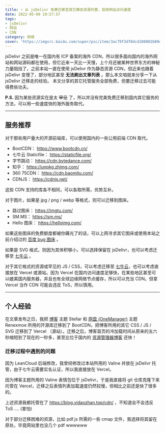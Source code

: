 ```yaml
---
title: ⚡ 从 jsDelivr 免费迁移至其它静态资源托管，加快网站访问速度
date: 2022-05-09 19:57:57
tags:
- jsDelivr
- 网站
- CDN
category: 网络
cover: 'https://imgsrc.baidu.com/super/pic/item/3ac79f3df8dcd100802b89e0378b4710b8122fbf.jpg'
---
```


jsDelivr 之前是唯一在国内有 ICP 备案的海外 CDN，所以很多面向国内的海外网站和网站源码都在使用，但它近来一天比一天慢，上个月还被某种世界东方的神秘力量阻挡了，之前本站一直在使用 jsDelivr 作为静态资源 CDN，但近来也跟着 jsDelivr 变慢了，部分地区甚至 **无法刷出文章列表** 。那么本文咱就来分享一下从 jsDelivr 迁移走的经验。
本文分享的其它托管服务全部免费，但要迁移过去可能得费些功夫。

**P.S.** 因为某些资源实在是太 ~~罕见~~ 了，所以并没有完美免费迁移到国内其它服务的方法，可以用一些速度快的海外服务取代。

---

## 服务推荐

对于那些用户量大的开源前端库，可以使用国内的一些公用前端 CDN 取代。

- BootCDN： https://www.bootcdn.cn/
- 七牛云 Staticfile： https://staticfile.org/
- 字节跳动： https://cdn.bytedance.com/
- 知乎： https://unpkg.zhimg.com/
- 360 75CDN： https://cdn.baomitu.com/
- CDNJS： https://cdnjs.net/

这些 CDN 支持的库各不相同，可以各取所需，优势互补。

对于图片，如果是 jpg / png / webp 等格式，则可以迁移到图床。

- 路过图床： https://imgtu.com/
- SM.MS： https://sm.ms/
- Hello 图床： https://helloimg.com/

如果这些图床的免费额度都被你薅光了的话，可以上网寻求其它图床或使用本站之前介绍过的 [百度 bug 图床](/2022/03/16/baidu-picbed/) 。

如果是 SVG 格式，则因为其体积够小，可以选择保留在 jsDelivr，也可以考虑迁移至 [七牛云](https://www.qiniu.com/) 。

对于其它格式的资源或罕见的 JS / CSS，可以考虑迁移至 [七牛云](https://www.qiniu.com/)，也可以考虑直接放在 Vercel 或源站。因为 Vercel 在国内访问速度足够快，在某些地区甚至可以媲美国内服务器，并且也有全球边缘网络节点缓存，所以可以充当 CDN。但拿 Vercel 当作 CDN 可能会违反 ToS，所以慎用。

---

## 个人经验

在文章发布之日，我把 [博客](https://blog.yidaozhan.top/) 主题 Stellar 和 [网盘 (OneManager)](https://pan.yidaozhan.top/) 主题 Renexmoe 所用的开源库迁移到了 BootCDN，把博客所用的其它 CSS / JS / SVG 迁移到了 Vercel （源站）。迁移之后，博客首页的冷加载时间从原来的五六秒缩短到了现在的一秒多，甚至比位于国内的 [资源管理器博客](https://zyglq.cn) 还快！

### 迁移过程中遇到的问题

因为 LeanCloud 后端修改，我曾经修改过本站所用的 Valine 并放在 jsDelivr 托管，由于七牛云需要实名认证，所以我直接放在 Vercel。

因为博客主题所用的 Valine 表情包位于 jsDelivr，于是我直接将 git 仓库克隆下来托管在 Vercel，迁移之后表情列表加载速度仍然较慢，但相比之前还是快了很多的。

上述资源我都托管在了 https://blog.yidaozhan.top/cdn/ ，不知道会不会违反 ToS .... (害怕)

对于部分迁移困难的资源，比如 pdf.js 所需的一些 cmap 文件，我选择将其留在原处，毕竟网站里也没几个 pdf wwwwww

